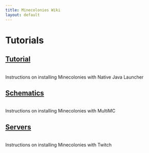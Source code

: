 ```yaml
---
title: Minecolonies Wiki
layout: default
---
```

# Tutorials

## [Tutorial](../tutorials/tutorial) 
<br>
Instructions on installing Minecolonies with Native Java Launcher
<br>

## [Schematics](../tutorials/schematics) 
<br>
Instructions on installing Minecolonies with MultiMC
<br>

## [Servers](../tutorials/serverinfo) 
<br>
Instructions on installing Minecolonies with Twitch
